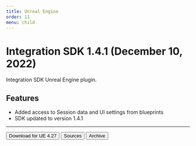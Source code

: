 ```yaml
---
title: Unreal Engine
order: 11
menu: child
---
```


# Integration SDK 1.4.1 (December 10, 2022)

Integration SDK Unreal Engine plugin.

## Features
- Added access to Session data and UI settings from blueprints
- SDK updated to version 1.4.1

<hr>
<button onclick="window.open('https://github.com/arvi-vr/unreal-integration/releases/download/1.4.1/ARVIIntegration_UE.4.27.zip')" type="button" class="btn btn-dark btn-lg">Download for UE 4.27</button>
<button onclick="window.open('https://github.com/arvi-vr/unreal-integration')" type="button" class="btn btn-dark btn-lg">Sources</button>
<button onclick="window.open('https://github.com/arvi-vr/unreal-integration/releases')" type="button" class="btn btn-dark btn-lg">Archive</button>
